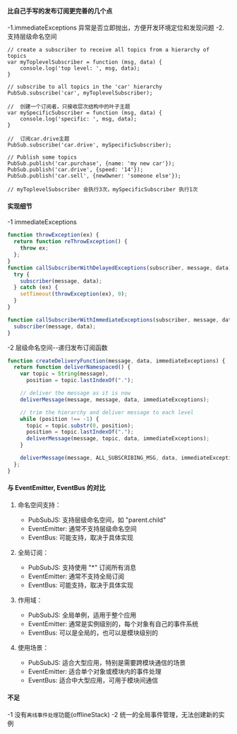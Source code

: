 #### 比自己手写的发布订阅更完善的几个点

-1.immediateExceptions 异常是否立即抛出，方便开发环境定位和发现问题
-2.支持层级命名空间

```
// create a subscriber to receive all topics from a hierarchy of topics
var myToplevelSubscriber = function (msg, data) {
    console.log('top level: ', msg, data);
}

// subscribe to all topics in the 'car' hierarchy
PubSub.subscribe('car', myToplevelSubscriber);

//  创建一个订阅者，只接收层次结构中的叶子主题
var mySpecificSubscriber = function (msg, data) {
    console.log('specific: ', msg, data);
}

//  订阅car.drive主题
PubSub.subscribe('car.drive', mySpecificSubscriber);

// Publish some topics
PubSub.publish('car.purchase', {name: 'my new car'});
PubSub.publish('car.drive', {speed: '14'});
PubSub.publish('car.sell', {newOwner: 'someone else'});

// myToplevelSubscriber 会执行3次，mySpecificSubscriber 执行1次
```

#### 实现细节

-1 immediateExceptions

```js
function throwException(ex) {
  return function reThrowException() {
    throw ex;
  };
}
function callSubscriberWithDelayedExceptions(subscriber, message, data) {
  try {
    subscriber(message, data);
  } catch (ex) {
    setTimeout(throwException(ex), 0);
  }
}

function callSubscriberWithImmediateExceptions(subscriber, message, data) {
  subscriber(message, data);
}
```

-2 层级命名空间--递归发布订阅函数

```js
function createDeliveryFunction(message, data, immediateExceptions) {
  return function deliverNamespaced() {
    var topic = String(message),
      position = topic.lastIndexOf(".");

    // deliver the message as it is now
    deliverMessage(message, message, data, immediateExceptions);

    // trim the hierarchy and deliver message to each level
    while (position !== -1) {
      topic = topic.substr(0, position);
      position = topic.lastIndexOf(".");
      deliverMessage(message, topic, data, immediateExceptions);
    }

    deliverMessage(message, ALL_SUBSCRIBING_MSG, data, immediateExceptions);
  };
}
```

#### 与 EventEmitter, EventBus 的对比

1. 命名空间支持：

   - PubSubJS: 支持层级命名空间，如 "parent.child"
   - EventEmitter: 通常不支持层级命名空间
   - EventBus: 可能支持，取决于具体实现

2. 全局订阅：

   - PubSubJS: 支持使用 "\*" 订阅所有消息
   - EventEmitter: 通常不支持全局订阅
   - EventBus: 可能支持，取决于具体实现

3. 作用域：

   - PubSubJS: 全局单例，适用于整个应用
   - EventEmitter: 通常是实例级别的，每个对象有自己的事件系统
   - EventBus: 可以是全局的，也可以是模块级别的

4. 使用场景：
   - PubSubJS: 适合大型应用，特别是需要跨模块通信的场景
   - EventEmitter: 适合单个对象或模块内的事件处理
   - EventBus: 适合中大型应用，可用于模块间通信

#### 不足

-1 没有`离线事件处理`功能(offlineStack)
-2 统一的全局事件管理，无法创建新的实例
